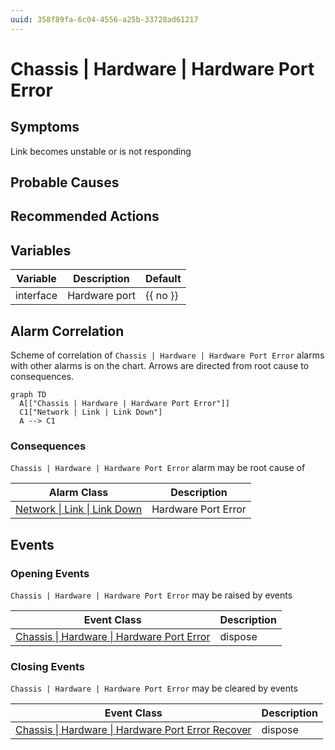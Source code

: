 ```yaml
---
uuid: 358f89fa-6c04-4556-a25b-33728ad61217
---
```

# Chassis | Hardware | Hardware Port Error

## Symptoms

Link becomes unstable or is not responding

## Probable Causes

## Recommended Actions

## Variables

Variable | Description | Default
--- | --- | ---
interface | Hardware port | {{ no }}

## Alarm Correlation

Scheme of correlation of `Chassis | Hardware | Hardware Port Error` alarms with other alarms is on the chart. 
Arrows are directed from root cause to consequences.

```mermaid
graph TD
  A[["Chassis | Hardware | Hardware Port Error"]]
  C1["Network | Link | Link Down"]
  A --> C1
```

### Consequences
`Chassis | Hardware | Hardware Port Error` alarm may be root cause of

Alarm Class | Description
--- | ---
[Network \| Link \| Link Down](../../network/link/link-down.md) | Hardware Port Error

## Events

### Opening Events
`Chassis | Hardware | Hardware Port Error` may be raised by events

Event Class | Description
--- | ---
[Chassis \| Hardware \| Hardware Port Error](../../../event-classes/chassis/hardware/hardware-port-error.md) | dispose

### Closing Events
`Chassis | Hardware | Hardware Port Error` may be cleared by events

Event Class | Description
--- | ---
[Chassis \| Hardware \| Hardware Port Error Recover](../../../event-classes/chassis/hardware/hardware-port-error-recover.md) | dispose
